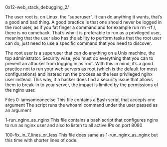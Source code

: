 0x12-web_stack_debugging_2/

The user root is, on Linux, the “superuser”. It can do anything it wants, that’s a good and bad thing. A good practice is that one should never be logged in the root user, as if you fat finger a command and for example run rm -rf /, there is no comeback. That’s why it is preferable to run as a privileged user, meaning that the user also has the ability to perform tasks that the root user can do, just need to use a specific command that you need to discover.

The root user is a superuser that can do anything on a Unix machine, the top administrator. Security wise, you must do everything that you can to prevent an attacker from logging in as root. With this in mind, it’s a good practice not to run your web servers as root (which is the default for most configurations) and instead run the process as the less privileged nginx user instead. This way, if a hacker does find a security issue that allows them to break-in to your server, the impact is limited by the permissions of the nginx user.

Files
0-iamsomeoneelse
This file contains a Bash script that accepts one argument
The script runs the whoami command under the user passed as an argument

1-run_nginx_as_nginx
This file contains a bash script that configures nginx to run as nginx user
and also to listen to all active IPs on port 8080

100-fix_in_7_lines_or_less
This file does same as 1-run_nginx_as_nginx but this time with shorter lines of code.
